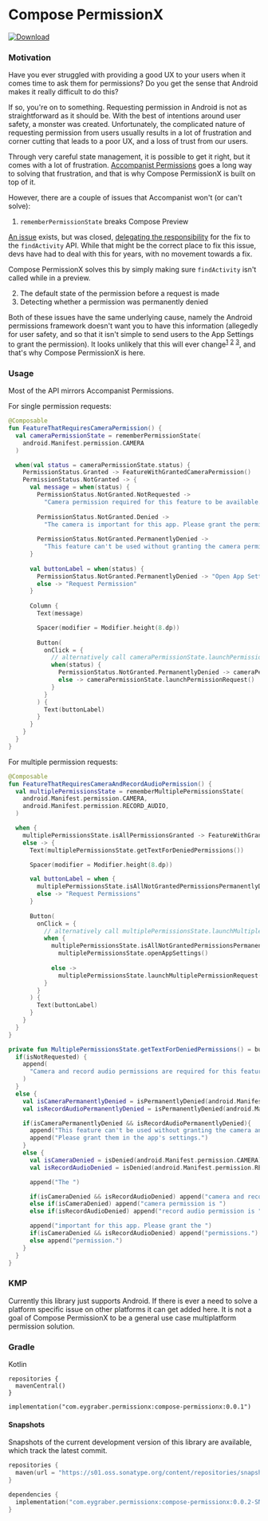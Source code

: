 # Compose PermissionX

[![Download](https://img.shields.io/maven-central/v/com.eygraber.permissionx/compose-permissionx/0.0.1)](https://search.maven.org/artifact/com.eygraber.permissionx/compose-permissionx)

### Motivation

Have you ever struggled with providing a good UX to your users when it comes time to ask them for permissions?
Do you get the sense that Android makes it really difficult to do this?

If so, you're on to something. Requesting permission in Android is not as straightforward as it should be. With the
best of intentions around user safety, a monster was created. Unfortunately, the complicated nature of requesting
permission from users usually results in a lot of frustration and corner cutting that leads to a poor UX, and a loss
of trust from our users.

Through very careful state management, it is possible to get it right, but it comes with a lot of frustration.
[Accompanist Permissions](https://google.github.io/accompanist/permissions/) goes a long way to solving that
frustration, and that is why Compose PermissionX is built on top of it.

However, there are a couple of issues that Accompanist won't (or can't solve):

1. `rememberPermissionState` breaks Compose Preview

[An issue](https://github.com/google/accompanist/issues/1498) exists, but was closed,
[delegating the responsibility](https://issuetracker.google.com/issues/267227895) for the fix to the
`findActivity` API. While that might be the correct place to fix this issue, devs have had to deal with this for years,
with no movement towards a fix.

Compose PermissionX solves this by simply making sure `findActivity` isn't called while in a preview.

2. The default state of the permission before a request is made
3. Detecting whether a permission was permanently denied

Both of these issues have the same underlying cause, namely the Android permissions framework doesn't want you to
have this information (allegedly for user safety, and so that it isn't simple to send users to the App Settings
to grant the permission). It looks unlikely that this will ever
change<sup>[1](https://github.com/google/accompanist/issues/1066)</sup>
<sup>[2](https://github.com/google/accompanist/issues/1300)</sup>
<sup>[3](https://github.com/google/accompanist/pull/990)</sup>, and that's why Compose PermissionX is here.

### Usage

Most of the API mirrors Accompanist Permissions.

For single permission requests:

```kotlin
@Composable
fun FeatureThatRequiresCameraPermission() {
  val cameraPermissionState = rememberPermissionState(
    android.Manifest.permission.CAMERA
  )

  when(val status = cameraPermissionState.status) {
    PermissionStatus.Granted -> FeatureWithGrantedCameraPermission()
    PermissionStatus.NotGranted -> {
      val message = when(status) {
        PermissionStatus.NotGranted.NotRequested ->
          "Camera permission required for this feature to be available. Please grant the permission."
        
        PermissionStatus.NotGranted.Denied ->
          "The camera is important for this app. Please grant the permission."
        
        PermissionStatus.NotGranted.PermanentlyDenied ->
          "This feature can't be used without granting the camera permission. Please grant it in the app's settings."
      }
      
      val buttonLabel = when(status) {
        PermissionStatus.NotGranted.PermanentlyDenied -> "Open App Settings"
        else -> "Request Permission"
      }
      
      Column {
        Text(message)

        Spacer(modifier = Modifier.height(8.dp))
        
        Button(
          onClick = {
            // alternatively call cameraPermissionState.launchPermissionRequestOrAppSettings()
            when(status) {
              PermissionStatus.NotGranted.PermanentlyDenied -> cameraPermissionState.openAppSettings()
              else -> cameraPermissionState.launchPermissionRequest()
            }
          }
        ) {
          Text(buttonLabel)
        }
      }
    }
  }
}
```

For multiple permission requests:

```kotlin
@Composable
fun FeatureThatRequiresCameraAndRecordAudioPermission() {
  val multiplePermissionsState = rememberMultiplePermissionsState(
    android.Manifest.permission.CAMERA,
    android.Manifest.permission.RECORD_AUDIO,
  )

  when {
    multiplePermissionsState.isAllPermissionsGranted -> FeatureWithGrantedCameraAndRecordAudioPermission()
    else -> {
      Text(multiplePermissionsState.getTextForDeniedPermissions())

      Spacer(modifier = Modifier.height(8.dp))

      val buttonLabel = when {
        multiplePermissionsState.isAllNotGrantedPermissionsPermanentlyDenied -> "Open App Settings"
        else -> "Request Permissions"
      }
      
      Button(
        onClick = {
          // alternatively call multiplePermissionsState.launchMultiplePermissionRequestOrAppSettings()
          when {
            multiplePermissionsState.isAllNotGrantedPermissionsPermanentlyDenied ->
              multiplePermissionsState.openAppSettings()
            
            else ->
              multiplePermissionsState.launchMultiplePermissionRequest()
          }   
        }
      ) {
        Text(buttonLabel)
      }
    }
  }
}

private fun MultiplePermissionsState.getTextForDeniedPermissions() = buildString {
  if(isNotRequested) {
    append(
      "Camera and record audio permissions are required for this feature to be available. Please grant the permissions."
    )
  }
  else {
    val isCameraPermanentlyDenied = isPermanentlyDenied(android.Manifest.permission.CAMERA)
    val isRecordAudioPermanentlyDenied = isPermanentlyDenied(android.Manifest.permission.RECORD_AUDIO)

    if(isCameraPermanentlyDenied && isRecordAudioPermanentlyDenied){
      append("This feature can't be used without granting the camera and record audio permissions. ")
      append("Please grant them in the app's settings.")
    }
    else {
      val isCameraDenied = isDenied(android.Manifest.permission.CAMERA)
      val isRecordAudioDenied = isDenied(android.Manifest.permission.RECORD_AUDIO)

      append("The ")

      if(isCameraDenied && isRecordAudioDenied) append("camera and record audio permissions are ")
      else if(isCameraDenied) append("camera permission is ")
      else if(isRecordAudioDenied) append("record audio permission is ")

      append("important for this app. Please grant the ")
      if(isCameraDenied && isRecordAudioDenied) append("permissions.")
      else append("permission.")
    }
  }
}
```

### KMP

Currently this library just supports Android. If there is ever a need to solve a platform specific issue on other
platforms it can get added here. It is not a goal of Compose PermissionX to be a general use case multiplatform
permission solution.

### Gradle

Kotlin
```
repositories {
  mavenCentral()
}

implementation("com.eygraber.permissionx:compose-permissionx:0.0.1")
```

#### Snapshots

Snapshots of the current development version of this library are available, which track the latest commit.

```kotlin
repositories {
  maven(url = "https://s01.oss.sonatype.org/content/repositories/snapshots")
}

dependencies {
  implementation("com.eygraber.permissionx:compose-permissionx:0.0.2-SNAPSHOT")
}
```
